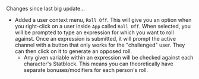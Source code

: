 Changes since last big update...

- Added a user context menu, `Roll Off`. This will give you an option when you right-click on a user inside `App` called `Roll Off`. When selected, you will be prompted to type an expression for which you want to roll against. Once an expression is submitted, it will prompt the active channel with a button that only works for the "challenged" user. They can then click on it to generate an opposed roll. 
  - Any given variable within an expression will be checked against each character's Statblock. This means you can theoretically have separate bonuses/modifiers for each person's roll.
